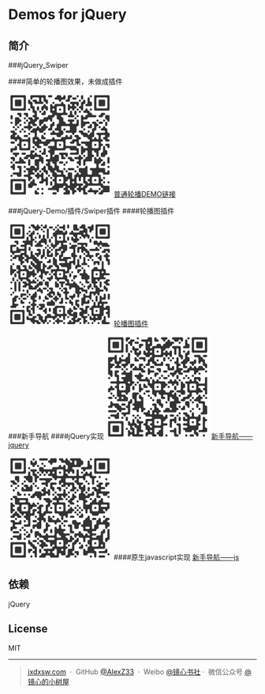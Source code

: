 # Demos for jQuery 

## 简介
###jQuery_Swiper
 
####简单的轮播图效果，未做成插件

![扫一扫](dist/Swiper1.png)
[普通轮播DEMO链接](https://alexz33.github.io/jQuery-Demo/jQuery_Swiper/index.html)

###jQuery-Demo/插件/Swiper插件
####轮播图插件

![扫一扫](dist/Swiper2.png)
[轮播图插件](https://alexz33.github.io/jQuery-Demo/插件/Swiper插件/index.html)

###新手导航
####jQuery实现
![扫一扫](dist/novice-nav2.png)
[新手导航——jquery](https://alexz33.github.io/jQuery-Demo/新手导航/index_JQ.html)

![扫一扫](dist/novice-nav.png)
####原生javascript实现
[新手导航——js](https://alexz33.github.io/jQuery-Demo/新手导航/index_js.html)


## 依赖

 jQuery


 ## License

MIT

---

> [jxdxsw.com](http://jxdxsw.com) &nbsp;&middot;&nbsp;
> GitHub [@AlexZ33](https://github.com/AlexZ33) &nbsp;&middot;&nbsp;
> Weibo [@镜心书社](http://weibo.com/jxtreehouse)&nbsp;&middot;&nbsp;
> 微信公众号 [@镜心的小树屋](https://mp.weixin.qq.com/profile?src=3&timestamp=1489126366&ver=1&signature=i4ePHN8uLAwwTC24fYOKnTMBoag*ZM8YXkML7E6v8KcTyAQQDWUZuoS4TRxuX1ZCpqtaEpVTSOo5k9hEj-Rq-Q==)